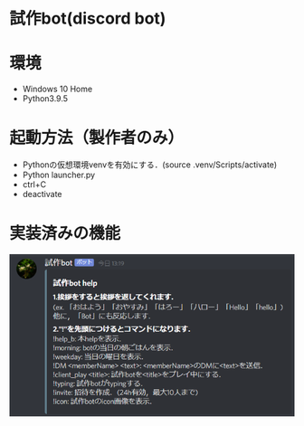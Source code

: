 # 試作bot(discord bot)

# 環境

* Windows 10 Home
* Python3.9.5

# 起動方法（製作者のみ）

* Pythonの仮想環境venvを有効にする．(source .venv/Scripts/activate)
* Python launcher.py
* ctrl+C
* deactivate

# 実装済みの機能

![help_b](help_b.PNG "help_b")

